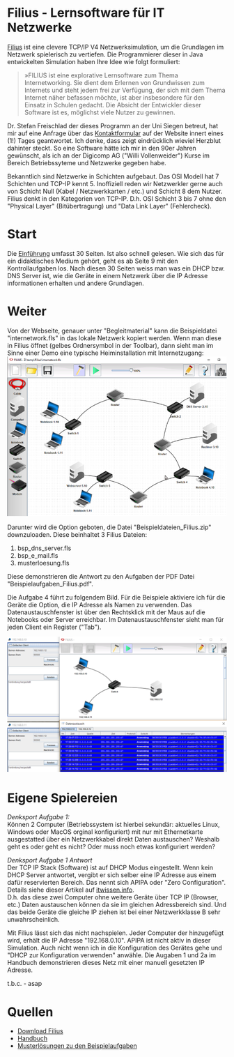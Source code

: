 # Filius - Lernsoftware für IT Netzwerke

[Filius](http://www.lernsoftware-filius.de) ist eine clevere TCP/IP V4 Netzwerksimulation, um die Grundlagen im Netzwerk spielerisch zu vertiefen. Die Programmierer dieser in Java entwickelten Simulation haben Ihre Idee wie folgt formuliert:  

> »FILIUS ist eine explorative Lernsoftware zum Thema Internetworking. Sie
> dient dem Erlernen von Grundwissen zum Internets und steht jedem frei zur
> Verfügung, der sich mit dem Thema Internet näher befassen möchte, ist
> aber insbesondere für den Einsatz in Schulen gedacht. Die Absicht der
> Entwickler dieser Software ist es, möglichst viele Nutzer zu gewinnen. 

Dr. Stefan Freischlad der dieses Programm an der Uni Siegen betreut, hat mir auf eine Anfrage über das [Kontaktformular](http://www.lernsoftware-filius.de/Kontakt) auf der Website innert eines (1!) Tages geantwortet. Ich denke, dass zeigt eindrücklich wieviel Herzblut dahinter steckt. So eine Software hätte ich mir in den 90er Jahren gewünscht, als ich an der Digicomp AG ("Willi Vollenweider") Kurse im Bereich Betriebssyteme und Netzwerke gegeben habe.

Bekanntlich sind Netzwerke in Schichten aufgebaut. Das OSI Modell hat 7 Schichten und TCP-IP kennt 5. Inoffiziell reden wir Netzwerkler gerne auch von Schicht Null (Kabel / Netzwerkkarten / etc.) und Schicht 8 dem Nutzer. Filius denkt in den Kategorien von TCP-IP. D.h. OSI Schicht 3 bis 7 ohne den "Physical Layer" (Bitübertragung) und "Data Link Layer" (Fehlercheck).  

# Start

Die [Einführung](http://www.lernsoftware-filius.de/downloads/Einfuehrung_Filius_2015.pdf) umfasst 30 Seiten. Ist also schnell gelesen. Wie sich das für ein didaktisches Medium gehört, geht es ab Seite 9 mit den Kontrollaufgaben los. Nach diesen 30 Seiten weiss man was ein DHCP bzw. DNS Server ist, wie die Geräte in einem Netzwerk über die IP Adresse informationen erhalten und andere Grundlagen.  

# Weiter

Von der Webseite, genauer unter "Begleitmaterial" kann die Beispieldatei "internetwork.fls" in das lokale Netzwerk kopiert werden. Wenn man diese in Filius öffnet (gelbes Ordnersymbol in der Toolbar), dann sieht man im Sinne einer Demo eine typische Heiminstallation mit Internetzugang:  
![Demo-Datei](../images/filius/internetworkfls.png)  

Darunter wird die Option geboten, die Datei "Beispieldateien_Filius.zip" downzuloaden. Diese beinhaltet 3 Filius Dateien:  
1. bsp_dns_server.fls
2. bsp_e_mail.fls
3. musterloesung.fls  

Diese demonstrieren die Antwort zu den Aufgaben der PDF Datei "Beispielaufgaben_Filius.pdf".  

Die Aufgabe 4 führt zu folgendem Bild. Für die Beispiele aktiviere ich für die Geräte die Option, die IP Adresse als Namen zu verwenden. Das Datenaustauschfenster ist über den Rechtsklick mit der Maus auf die Notebooks oder Server erreichbar. Im Datenaustauschfenster sieht man für jeden Client ein Register ("Tab").  

![Aufgabe 4](../images/filius/datenaustausch.png)  


# Eigene Spielereien

*Denksport Aufgabe 1:*  
Können 2 Computer (Betriebssystem ist hierbei sekundär: aktuelles Linux, Windows oder MacOS orginal konfiguriert) mit nur mit Ethernetkarte ausgestatted über ein Netzwerkkabel direkt Daten austauschen? Weshalb geht es oder geht es nicht? Oder muss noch etwas konfiguriert werden?  

*Denksport Aufgabe 1 Antwort*  
Der TCP IP Stack (Software) ist auf DHCP Modus eingestellt. Wenn kein DHCP Server antwortet, vergibt er sich selber eine IP Adresse aus einem dafür reservierten Bereich. Das nennt sich APIPA oder "Zero Configuration". Details siehe dieser Artikel auf [itwissen.info](https://www.itwissen.info/APIPA-automatic-private-IP-addressing-Auto-IP-Protokoll.html).  
D.h. das diese zwei Computer ohne weitere Geräte über TCP IP (Browser, etc.) Daten austauschen können da sie im gleichen Adressbereich sind. Und das beide Geräte die gleiche IP ziehen ist bei einer Netzwerkklasse B sehr unwahrscheinlich.  

Mit Filius lässt sich das nicht nachspielen. Jeder Computer der hinzugefügt wird, erhält die IP Adresse "192.168.0.10". APIPA ist nicht aktiv in dieser Simulation. Auch nicht wenn ich in die Konfiguration des Gerätes gehe und "DHCP zur Konfiguration verwenden" anwähle. Die Augaben 1 und 2a im Handbuch demonstrieren dieses Netz mit einer manuell gesetzten IP Adresse.   


t.b.c. - asap  


# Quellen

* [Download Filius](http://www.lernsoftware-filius.de/Herunterladen)
* [Handbuch](http://www.lernsoftware-filius.de/Begleitmaterial)
* [Musterlösungen zu den Beispielaufgaben](http://www.lernsoftware-filius.de/downloads/Filius_Beispiele_Skript_2015.zip)